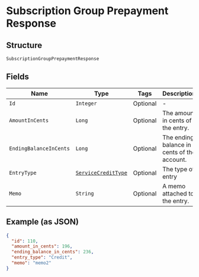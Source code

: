 
# Subscription Group Prepayment Response

## Structure

`SubscriptionGroupPrepaymentResponse`

## Fields

| Name | Type | Tags | Description | Getter | Setter |
|  --- | --- | --- | --- | --- | --- |
| `Id` | `Integer` | Optional | - | Integer getId() | setId(Integer id) |
| `AmountInCents` | `Long` | Optional | The amount in cents of the entry. | Long getAmountInCents() | setAmountInCents(Long amountInCents) |
| `EndingBalanceInCents` | `Long` | Optional | The ending balance in cents of the account. | Long getEndingBalanceInCents() | setEndingBalanceInCents(Long endingBalanceInCents) |
| `EntryType` | [`ServiceCreditType`](../../doc/models/service-credit-type.md) | Optional | The type of entry | ServiceCreditType getEntryType() | setEntryType(ServiceCreditType entryType) |
| `Memo` | `String` | Optional | A memo attached to the entry. | String getMemo() | setMemo(String memo) |

## Example (as JSON)

```json
{
  "id": 110,
  "amount_in_cents": 196,
  "ending_balance_in_cents": 236,
  "entry_type": "Credit",
  "memo": "memo2"
}
```

